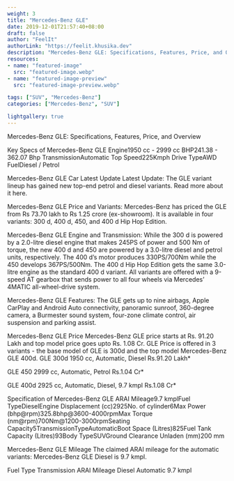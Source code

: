 ```yaml
---
weight: 3
title: "Mercedes-Benz GLE"
date: 2019-12-01T21:57:40+08:00
draft: false
author: "FeelIt"
authorLink: "https://feelit.khusika.dev"
description: "Mercedes-Benz GLE: Specifications, Features, Price, and Overview"
resources:
- name: "featured-image"
  src: "featured-image.webp"
- name: "featured-image-preview"
  src: "featured-image-preview.webp"

tags: ["SUV", "Mercedes-Benz"]
categories: ["Mercedes-Benz", "SUV"]

lightgallery: true
---
```


Mercedes-Benz GLE: Specifications, Features, Price, and Overview

<!--more-->


Key Specs of Mercedes-Benz GLE
Engine1950 cc - 2999 cc
BHP241.38 - 362.07 Bhp
TransmissionAutomatic
Top Speed225Kmph
Drive TypeAWD
FuelDiesel / Petrol

Mercedes-Benz GLE Car Latest Update
Latest Update: The GLE variant lineup has gained new top-end petrol and diesel variants. Read more about it here.

Mercedes-Benz GLE Price and Variants: Mercedes-Benz has priced the GLE from Rs 73.70 lakh to Rs 1.25 crore (ex-showroom). It is available in four variants: 300 d, 400 d, 450, and 400 d Hip Hop Edition.

Mercedes-Benz GLE Engine and Transmission: While the 300 d is powered by a 2.0-litre diesel engine that makes 245PS of power and 500 Nm of torque, the new 400 d and 450 are powered by a 3.0-litre diesel and petrol units, respectively. The 400 d’s motor produces 330PS/700Nm while the 450 develops 367PS/500Nm. The 400 d Hip Hop Edition gets the same 3.0-litre engine as the standard 400 d variant. All variants are offered with a 9-speed AT gearbox that sends power to all four wheels via Mercedes’ 4MATIC all-wheel-drive system.

Mercedes-Benz GLE Features: The GLE gets up to nine airbags, Apple CarPlay and Android Auto connectivity, panoramic sunroof, 360-degree camera, a Burmester sound system, four-zone climate control, air suspension and parking assist.

Mercedes-Benz GLE Price
Mercedes-Benz GLE price starts at Rs. 91.20 Lakh and top model price goes upto Rs. 1.08 Cr. GLE Price is offered in 3 variants - the base model of GLE is 300d and the top model Mercedes-Benz GLE 400d.
GLE 300d
1950 cc, Automatic, Diesel
Rs.91.20 Lakh*

GLE 450
2999 cc, Automatic, Petrol
Rs.1.04 Cr*

GLE 400d
2925 cc, Automatic, Diesel, 9.7 kmpl
Rs.1.08 Cr*


Specification of Mercedes-Benz GLE
ARAI Mileage9.7 kmplFuel TypeDieselEngine Displacement (cc)2925No. of cylinder6Max Power (bhp@rpm)325.8bhp@3600-4000rpmMax Torque (nm@rpm)700Nm@1200-3000rpmSeating Capacity5TransmissionTypeAutomaticBoot Space (Litres)825Fuel Tank Capacity (Litres)93Body TypeSUVGround Clearance Unladen (mm)200 mm

Mercedes-Benz GLE Mileage
The claimed ARAI mileage for the automatic variants: Mercedes-Benz GLE Diesel is 9.7 kmpl.

Fuel Type	Transmission	ARAI Mileage
Diesel	         Automatic	9.7 kmpl
